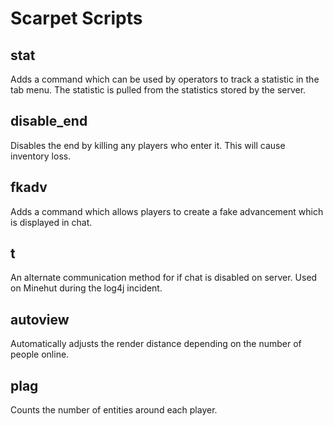 # Scarpet Scripts

## stat
Adds a command which can be used by operators to track a statistic
in the tab menu. The statistic is pulled from the statistics stored
by the server.

## disable_end
Disables the end by killing any players who enter it. This will
cause inventory loss.

## fkadv
Adds a command which allows players to create a fake advancement
which is displayed in chat.

## t
An alternate communication method for if chat is disabled on  server. Used on Minehut during the log4j incident.

## autoview
Automatically adjusts the render distance depending on the number of people online.

## plag
Counts the number of entities around each player.
